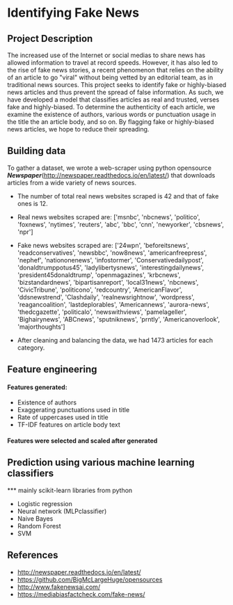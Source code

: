 #  Identifying Fake News


## Project Description

The increased use of the Internet or social medias to share news has allowed information to travel at record speeds. However, it has also led to the rise of fake news stories, a recent phenomenon that relies on the ability of an article to go "viral" without being vetted by an editorial team, as in traditional news sources. This project seeks to identify fake or highly-biased news articles and thus prevent the spread of false information. As such, we have developed a model that classifies articles as real and trusted, verses fake and highly-biased. To determine the authenticity of each article, we examine the existence of authors, various words or punctuation usage in the title the an article body, and so on. By flagging fake or highly-biased news articles, we hope to reduce their spreading. 


## Building data 

To gather a dataset, we wrote a web-scraper using python opensource ***Newspaper***(http://newspaper.readthedocs.io/en/latest/) that downloads articles from a wide variety of news sources. 
* The number of total real news websites scraped is 42 and that of fake ones is 12.

* Real news websites scraped are:
['msnbc', 'nbcnews', 'politico', 'foxnews', 'nytimes', 'reuters', 'abc', 'bbc', 'cnn', 'newyorker', 'cbsnews', 'npr']

* Fake news websites scraped are:
['24wpn', 'beforeitsnews', 'readconservatives', 'newsbbc', 'now8news', 'americanfreepress', 'nephef', 'nationonenews', 'infostormer', 'Conservativedailypost', 'donaldtrumppotus45', 'ladylibertysnews', 'interestingdailynews', 'president45donaldtrump', 'openmagazines', 'krbcnews', 'bizstandardnews', 'bipartisanreport', 'local31news', 'nbcnews', 'CivicTribune', 'politicono', 'redcountry', 'AmericanFlavor', 'ddsnewstrend', 'Clashdaily', 'realnewsrightnow', 'wordpress', 'reagancoalition', 'lastdeplorables', 'Americannews', 'aurora-news', 'thedcgazette', 'politicalo', 'newswithviews', 'pamelageller', 'Bighairynews', 'ABCnews', 'sputniknews', 'prntly', 'Americanoverlook', 'majorthoughts']

* After cleaning and balancing the data, we had 1473 articles for each category.


## Feature engineering

#### Features generated:
* Existence of authors
* Exaggerating punctuations used in title
* Rate of uppercases used in title
* TF-IDF features on article body text

#### Features were selected and scaled after generated


## Prediction using various machine learning classifiers 
*** mainly scikit-learn libraries from python

* Logistic regression
* Neural network (MLPclassifier)
* Naive Bayes
* Random Forest
* SVM


## References 

* http://newspaper.readthedocs.io/en/latest/
* https://github.com/BigMcLargeHuge/opensources
* http://www.fakenewsai.com/
* https://mediabiasfactcheck.com/fake-news/
